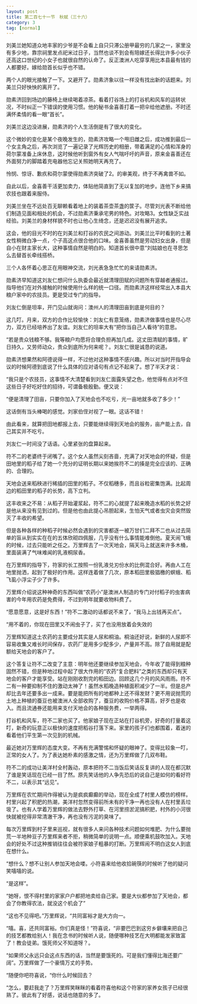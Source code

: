 ```yaml
---
layout: post
title: 第二百七十一节　秋赋（三十六）
category: 3
tag: [normal]
---
```


刘美兰她知道众地丰家的少爷是不会看上自只只滞公册甲最穷的几家之一，家里没有多少地，靠宗祠里发点祀米过日子，当然也谈不到会有陪嫁还长得比许多小伙子还高这口世纪的小女子也就很自然的认命了。反正澳洲人吃穿享用比本县最有钱的人都要好。嫁给勋首长似乎也不错。

两个人的眼光接触了一下。又避开了。勋素济象以往一样没有找出新的话题来。刘美兰只好怏怏的离开了。

勋素济回到场边的藤椅上继续喝着凉茶。看着打谷场上的打谷机和风车的运转状况，不时纠正一下错误的使用习惯。他的秘书金喜善打着一把伞给他遮册。不时还满怀柔情的看一眼“首长”。

刘美兰这边没进展，勋素济的个人生活倒是有了很大的变化。

这个微妙的变化是某个夜晚发生的，勋素济攻略一个甩旧雌之后，成功推到最后一个女主角之后，再次浏览了一遍记录了光辉历史的相册，带着满足的心情和浑身的荷尔蒙准备上床休息，这时候他听到窗外有女人气喘吁吁的声音，原来金喜善还在外面努力的脚踏着充电器他忘记关照她明天再充了。

怜悯、惊讶、歉疚和荷尔蒙使得勋素济突破了2。的审美观，终于不再禽兽不如。

自此以后，金喜善干活更加卖力，体贴他简直到了无以复加的地步。连他下乡来搞农技也跟着来服侍。

刘美兰坐在不远处百无聊赖看着地上的装着茶壶茶盏的筐子。尽管刘光表不断给他们制造见面和相处的机会，不过勋素济秉承宅男的特色。对攻略3。女性缺乏实战经验。刘美兰的身材样貌不时也让他心生绮念，还是迟迟没有展开追求。

这会，他的目光不时的在刘美兰和打谷的农民之间游动。刘美兰比平时看到的土著女性稍微白净一点，个子高这点很合他的口味。金喜善虽然是劳动妇女出身，但是自小在财主家长大，这种事情自然是明白的。知道首长很中意“刘姑娘也在寻思怎么去替首长牵线搭桥。

三个人各怀着心思正在用眼神交流，刘光表急急忙忙的来请勋素济。

勋素济早知道这刘友仁想问什么执委会最近就清理田赋的问题所有穿越者通报过。指导他们在对外接触的时候使用什么样的统一口径。而勋素济这样经常出入本县大粮户家中的农技员。更是受过专门的指导。

刘友仁倒是坦率，开门见山就询问：澳州人的清理田亩到底是何目的？

这几叮。月来，双方的合作比较愉快：刘友仁有意笼络，勋素济做事情也是尽心尽力，双方已经培养出了友谊。刘友仁的坦率大有“把你当自己人看待”的意思。

“若是贵众钱粮不够。我等粮户均愿将合理负担再加几成。这丈田清赋的事情，旷日持久，又劳师动众，贵众到底所为何来呢？。刘友仁很是诚恳的说道。

勋素济想果然和阿德说得一样，不过他对这种事情不感兴趣。所以对当时开指导会议的时候阿德到底说了什么具体的应对语句有点记不起来了。想了半天才说：

“我只是个农技员，这事情不大清楚看到刘友仁面露失望之色，他觉得有点对不住这些日子好吃好住的招待，可谓备极殷勤。便又说：

“便是清理了田亩，只要你加入了天地会也不吃亏，光一亩地就多收了多少！”

这话倒有当头棒喝的感觉。刘家伯侄对视了一眼。这话不错！

由此看来，就算把田地都报上去，只要能继续得到天地会的服务，亩产能上去，自己其实并不吃亏。

刘友仁一时间没了话语。心里紧张的盘算起来。

符不二的老婆终于闭嘴了。这个女人虽然尖刻吝啬，充满了对天地会的怀疑，但是田地里的稻子给了她一个充分的证明长期以来她挨符不二的揍是完全应该的、正确的、合理的。

天地会送来稻秧进行稀插的田里的稻子。不仅稻穗多，而且谷粒密集饱满。比起周边的稻田里的稻子的长势，高下立判。

这丰收来之不易：从稻子开始灌浆起，符不二的心就提了起来晚造水稻的长势之好是他从来没有见到过的。但是他也由此提心吊胆起来，生怕天气或者虫灾会突然毁灭了丰收的希望。

但是各种各样的种稻子时候必然会遇到的灾害都逐一被万甘们二拜不二也从过去简单的盲从到实实在在的五体欣砌四佩服，几乎没有什么事情能难倒他。夏天闹飞蛾的时候，过去只能听之任之。万里辉去了一次天地会，隔天马上就送来许多木桶，里面装满了气味难闻的乳液桐尿香。

在万里辉的指导下，符家的长工按照一份乳液兑刃份水的比例混合好。再由人工在地里抛洒，起到了极好的作用。这样连着做了几次，原本稻田里极猖檄的螟蛾、稻飞虱小浮尘子少了许多。

万里辉介绍说这种神奇的东西叫做“农药小”是澳洲人制造的专门对付稻子的虫害病害的今年用农药是免费得，不过到明年就要收物料费了。

“愿意愿意，这是好东西！”符不二激动的话都说不来了，“我马上出钱再买点”。

“用不着的，你现在田里又不闹虫子了，买了也没用放着会失效的

万里辉知道这土农药的主要成分其实是人尿和桐油。桐油还好说，新鲜的人尿即不容易收集又难长时间保存，农药厂是用多少配多少，产量并不高。除了自用就是配额给天地会的客户了。

这个答复让符不二改变了主意：明年他还要继续参加天地会，今年收了能得到粮种固然不错，但是种地过程中起了很大作用的“农药“复合肥料”之类的东西却只有天地会的客户才能享受。站在刚刚收割完的稻田边。回顾这几个月的风风雨雨。符不二有一种要抑制不住的激动太神了！虽然水稻晚造种植面积减少了一半。但是总产却比去年还要多出一成来。要是能把所有的地都种上还不得发财？更不用说抛荒的土地上种植的蚕豆也被澳洲人全部收购了，蚕豆的收购价格不算高，好歹也是收入。而且流通券还能用来支付天地会的各种服务费，一举两得。

打谷机和风车，符不二家也买了。他家娘子现在正站在打谷机旁，好奇的打量着这叮，新奇的玩意正以极快的速度把稻谷打落下来。家里的孩子们也都围着，着迷的看着他们平生第一次见到的机械。

最近她对万里辉的态度大变。不再有充满警惕和怀疑的眼神了。变得比较象一叮，正常的女人了。为了表达她朴素的感激之情，还为万里辉做了几双布鞋。

符不二的成功让美洋村全村轰动，原本把符不二当饭后笑话反复讲的人现在都沉默了谁是笑话现在已经一目了然。原先笑话他的人争先恐后的说自己是如何的看好符不二，以表示其“远见”。

万里辉在农忙期间作得被认为是疯疯癫癫的举动，现在全成了村里人模仿的榜样。村里兴起了积肥的热潮，美洋村忽然变得前所未有的干净一再也没有人在村里丢垃圾了。也有人学着万里辉的做法去野外打草、在河里捞淤泥搞积肥，村外的小河很快就被挖得非常清澈干净，再也没有污泥的臭味了。

每次万里辉到村子里来巡视，就有很多人来问各种技术问题如何堆肥、为什么要抛荒一半地种豆子万里辉来者不拒，稍微简单的说明一点。顺便乘机鼓吹加入。天地会的好处不过这种推销往往会被符家娘子粗暴的打断。万里辉闹不明白这女人到底在想什么。

“想什么？想不让别人参加天地会喽。小符喜来给他收拾碗筷的时候听了他的疑问笑嘻嘻的说。

“是这样”。

“她呀，恨不得村里的家家户户都把地卖给自己家。要是大伙都参加了天地会，都会了你教得农法，就没这个机会了”

“这也不见得吧。”万里辉说，“共同富裕才是大方向一。

“嘻。喜，还共同富裕。你们真是怪！”符喜说，“非要巴巴到这穷乡僻壤来把自己的技艺都教给别人！我在念书的时候听人说，随便哪种技艺在大明都能发家致富了！教会徒弟。饿死师父不知道呀？。

“如果师父永远只会这点东西的话，当然是要饿死的。可是我们懂得比海还要广阔”。万里辉做了一个豪情万丈的手势。

“随便你吧符喜说，“你什么时候回去？

“怎么，要赶我走了？万里辉笑眯眯的看着符喜他和这个符家的家养女孩子已经很熟了。彼此有了好感，说话也随意的多了。